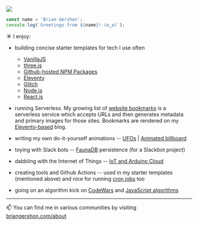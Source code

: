 <p>
    <a href="https://unsplash.com/@krisroller?utm_source=unsplash&amp;utm_medium=referral&amp;utm_content=creditCopyText"><img src="https://images.unsplash.com/photo-1468276311594-df7cb65d8df6?ixlib=rb-1.2.1&ixid=eyJhcHBfaWQiOjM4MDM3fQ&w=854&h=120&fit=crop&mask=corners&&corner-radius=20,20,0,0&txt=Photo%20by%20Kristopher%20Roller.&txt-size=14&txt-pad=6&txt-align=bottom,right&txt-color=FFF&txt-font=sans-serif&fp-x=.825&fp-y=.35" /></a>
</p>

```JavaScript
const name = 'Brian Gershon';
console.log(`Greetings from ${name}! (ʘ‿ʘ)`);
```

☀️ I enjoy:

- building concise starter templates for tech I use often
    - [VanillaJS](https://github.com/briangershon/vanilla-js-minimal)
    - [three.js](https://github.com/briangershon/threejs-minimal)
    - [Github-hosted NPM Packages](https://github.com/briangershon/npm-package-minimal)
    - [Eleventy](https://github.com/briangershon/eleventy-minimal)
    - [Glitch](https://github.com/briangershon/glitch-minimal)
    - [Node.js](https://github.com/briangershon/nodejs-minimal)
    - [React.js](https://github.com/briangershon/react-minimal)

- running Serverless. My growing list of [website bookmarks](https://www.briangershon.com/bookmarks/) is a serverless service which accepts URLs and then generates metadata and primary images for those sites. Bookmarks are rendered on my [Eleventy-based](https://www.briangershon.com/blog/choose-your-own-adventure-with-eleventy/) blog.

- writing my own do-it-yourself animations -- [UFOs](https://briangershon.github.io/ufo/) | [Animated billboard](https://marbles.briangershon.com/)

- toying with Slack bots -- [FaunaDB](https://github.com/briangershon/team-rotation-faunadb) persistence (for a Slackbot project)

- dabbling with the Internet of Things -- [IoT and Arduino Cloud](https://www.briangershon.com/blog/arduino-iot-explore-kit-getting-started-air-quality-sunrise-sunset/)

- creating tools and Github Actions -- used in my starter templates (mentioned above) and nice for running [cron jobs](https://github.com/briangershon/github-actions-cron) too

- going on an algorithm kick on [CodeWars](https://www.codewars.com/users/briangershon) and [JavaScript algorithms](https://github.com/briangershon/algorithms-in-javascript)

---

📫 You can find me in various communities by visiting [briangershon.com/about](https://www.briangershon.com/about/)
